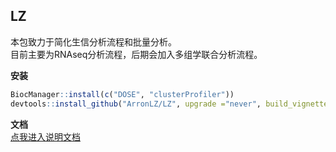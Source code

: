 ## LZ
本包致力于简化生信分析流程和批量分析。<br>
目前主要为RNAseq分析流程，后期会加入多组学联合分析流程。<br>

**安装**
```r
BiocManager::install(c("DOSE", "clusterProfiler"))
devtools::install_github("ArronLZ/LZ", upgrade ="never", build_vignettes = T, force = T)
```

**文档** <br>
[点我进入说明文档](https://arronlz.github.io/LZ/)

